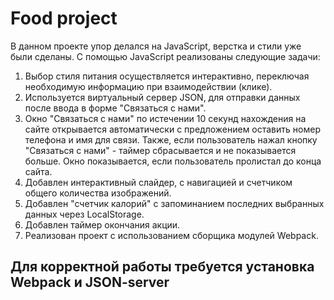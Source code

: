 # Food project
В данном проекте упор делался на JavaScript, верстка и стили уже были сделаны.
С помощью JavaScript реализованы следующие задачи:
1) Выбор стиля питания осуществляется интерактивно, переключая необходимую информацию при взаимодействии (клике).
2) Используется виртуальный сервер JSON, для отправки данных после ввода в форме "Связаться с нами".
3) Окно "Связаться с нами" по истечении 10 секунд нахождения на сайте открывается автоматически с предложением оставить номер телефона и имя для связи. Также, если пользователь нажал кнопку "Связаться с нами" - таймер сбрасывается и не показывается больше. Окно показывается, если пользователь пролистал до конца сайта.
4) Добавлен интерактивный слайдер, с навигацией и счетчиком общего количества изображений.
5) Добавлен "счетчик калорий" с запоминанием последних выбранных данных через LocalStorage.
6) Добавлен таймер окончания акции.
7) Реализован проект с использованием сборщика модулей Webpack.

## Для корректной работы требуется установка Webpack и JSON-server
